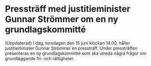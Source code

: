 # Pressträff med justitieminister Gunnar Strömmer om en ny grundlagskommitté

(Uppdaterad) I dag, torsdagen den 15 juni klockan 14.00, håller justitieminister Gunnar Strömmer en pressträff. Under pressträffen presenteras en ny grundlagskommitté som ska utreda några frågor om grundläggande fri- och rättigheter.
